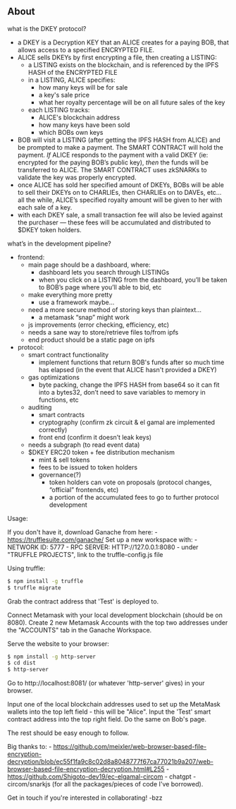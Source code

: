 ## About

what is the DKEY protocol?
- a DKEY is a Decryption KEY that an ALICE creates for a paying BOB, that allows access to a specified ENCRYPTED FILE.
- ALICE sells DKEYs by first encrypting a file, then creating a LISTING:
    - a LISTING exists on the blockchain, and is referenced by the IPFS HASH of the ENCRYPTED FILE
    - in a LISTING, ALICE specifies:
        - how many keys will be for sale
        - a key's sale price
        - what her royalty percentage will be on all future sales of the key
    - each LISTING tracks:
        - ALICE's blockchain address
        - how many keys have been sold
        - which BOBs own keys
- BOB will visit a LISTING (after getting the IPFS HASH from ALICE) and be prompted to make a payment. The SMART CONTRACT will hold the payment. *If* ALICE responds to the payment with a valid DKEY (ie: encrypted for the paying BOB’s public key), *then* the funds will be transferred to ALICE. The SMART CONTRACT uses zkSNARKs to validate the key was properly encrypted. 
- once ALICE has sold her specified amount of DKEYs, BOBs will be able to sell their DKEYs on to CHARLIEs, then CHARLIEs on to DAVEs, etc… all the while, ALICE’s specified royalty amount will be given to her with each sale of a key.
- with each DKEY sale, a small transaction fee will also be levied against the purchaser — these fees will be accumulated and distributed to $DKEY token holders.

what’s in the development pipeline?
- frontend:
    - main page should be a dashboard, where:
        - dashboard lets you search through LISTINGs
        - when you click on a LISTING from the dashboard, you’ll be taken to BOB’s page where you’ll able to bid, etc
    - make everything more pretty
        - use a framework maybe...
    - need a more secure method of storing keys than plaintext…
        - a metamask “snap” might work
    - js improvements (error checking, efficiency, etc)
    - needs a sane way to store/retrieve files to/from ipfs 
    - end product should be a static page on ipfs
- protocol:
    - smart contract functionality
        - implement functions that return BOB's funds after so much time has elapsed (in the event that ALICE hasn't provided a DKEY)
    - gas optimizations
        - byte packing, change the IPFS HASH from base64 so it can fit into a bytes32, don’t need to save variables to memory in functions, etc
    - auditing
        - smart contracts
        - cryptography (confirm zk circuit & el gamal are implemented correctly)
        - front end (confirm it doesn’t leak keys)
    - needs a subgraph (to read event data)
    - $DKEY ERC20 token + fee distribution mechanism
        - mint & sell tokens
        - fees to be issued to token holders
        - governance(?)
            - token holders can vote on proposals (protocol changes, “official” frontends, etc)
            - a portion of the accumulated fees to go to further protocol development




Usage:

If you don't have it, download Ganache from here: 
    - https://trufflesuite.com/ganache/
Set up a new workspace with:
    - NETWORK ID: 5777
    - RPC SERVER: HTTP://127.0.0.1:8080
    - under "TRUFFLE PROJECTS", link to the truffle-config.js file

Using truffle:
```bash
$ npm install -g truffle
$ truffle migrate
```

Grab the contract address that 'Test' is deployed to.

Connect Metamask with your local development blockchain (should be on 8080).
Create 2 new Metamask Accounts with the top two addresses under the "ACCOUNTS" tab in the Ganache Workspace.

Serve the website to your browser:
```bash
$ npm install -g http-server
$ cd dist
$ http-server
```

Go to http://localhost:8081/ (or whatever 'http-server' gives) in your browser.

Input one of the local blockchain addresses used to set up the MetaMask wallets into the top left field - this will be "Alice".
Input the 'Test' smart contract address into the top right field.
Do the same on Bob's page.

The rest should be easy enough to follow.


Big thanks to:
    - https://github.com/meixler/web-browser-based-file-encryption-decryption/blob/ec55f1fa9c8c02d8a8048777f67ca77021b9a207/web-browser-based-file-encryption-decryption.html#L255
    - https://github.com/Shigoto-dev19/ec-elgamal-circom
    - chatgpt
    - circom/snarkjs
(for all the packages/pieces of code I've borrowed).

Get in touch if you're interested in collaborating!
-bzz